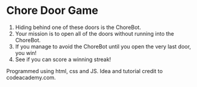 # Chore Door Game

1. Hiding behind one of these doors is the ChoreBot.
2. Your mission is to open all of the doors without running into the ChoreBot.
3. If you manage to avoid the ChoreBot until you open the very last door, you win!
4. See if you can score a winning streak!

Programmed using html, css and JS. Idea and tutorial credit to codeacademy.com. 
